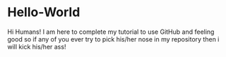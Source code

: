 # Hello-World

Hi Humans!
I am here to complete my tutorial to use GitHub and feeling good so if any of you ever try to pick his/her nose in my repository then i will kick his/her ass!
